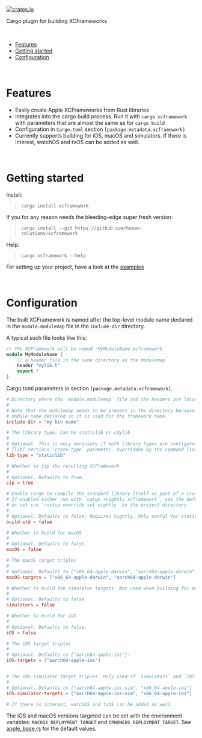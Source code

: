 [![crates.io](https://img.shields.io/crates/v/cargo-xcframeworks)](https://crates.io/crates/cargo-xcframeworks)

Cargo plugin for building XCFrameworks

<br/>

- [Features](#features)
- [Getting started](#getting-started)
- [Configuration](#configuration)

<br/>

# Features

- Easily create Apple XCFrameworks from Rust libraries
- Integrates into the cargo build process. Run it with `cargo xcframework` with parameters that are almost the same as for `cargo build`
- Configuration in `Cargo.toml` section `[package.metadata.xcframework]`
- Currently supports building for iOS, macOS and simulators. If there is interest, watchOS and tvOS can be added as well.

<br/>

# Getting started

Install:

> `cargo install xcframework`

If you for any reason needs the bleeding-edge super fresh version:

> `cargo install --git https://github.com/human-solutions/xcframework`

Help:

> `cargo xcframework --help`

For setting up your project, have a look at the [examples](https://github.com/akesson/cargo-xcframework/tree/main/examples)

<br/>

# Configuration

The built XCFramework is named after the top-level module name declared in the `module.modulemap` file in the `include-dir` directory.

A typical such file looks like this:

```cpp
// The XCFramework will be named 'MyModuleName.xcframework'
module MyModuleName {
    // a header file in the same directory as the modulemap
    header "mylib.h"
    export *
}
```

Cargo.toml parameters in section `[package.metadata.xcframework]`.

```toml
# Directory where the `module.modulemap` file and the headers are located.
#
# Note that the modulemap needs to be present in the directory because the
# module name declared in it is used for the framework name.
include-dir = "my-bin-name"

# The library type. Can be staticlib or cdylib
#
# Optional. This is only necessary if both library types are configured in the
# [lib] sections `crate-type` parameter. Overridden by the command line parameter `--lib-type`.
lib-type = "staticlib"

# Whether to zip the resulting XCFramework
#
# Optional. Defaults to true.
zip = true

# Enable Cargo to compile the standard library itself as part of a crate graph compilation.
# If enabled either run with `cargo +nightly xcframework`, set the default toolchain to nightly
# or set run `rustup override set nightly` in the project directory.
#
# Optional. Defaults to false. Requires nightly. Only useful for staticlib's, ignored for cdylibs.
build-std = false

# Whether to build for macOS
#
# Optional. Defaults to false.
macOS = false

# The macOS target triples
#
# Optional. Defaults to ["x86_64-apple-darwin", "aarch64-apple-darwin"].
macOS-targets = ["x86_64-apple-darwin", "aarch64-apple-darwin"]

# Whether to build the simulator targets. Not used when building for macOS.
#
# Optional. Defaults to false
simulators = false

# Whether to build for iOS
#
# Optional. Defaults to false.
iOS = false

# The iOS target triples
#
# Optional. Defaults to ["aarch64-apple-ios"].
iOS-targets = ["aarch64-apple-ios"]


# The iOS simulator target triples. Only used if `simulators` and `iOS` are true.
#
# Optional. Defaults to ["aarch64-apple-ios-sim", "x86_64-apple-ios"]
iOS-simulator-targets = ["aarch64-apple-ios-sim", "x86_64-apple-ios"]

# If there is interest, watchOS and tvOS can be added as well.
```

The iOS and macOS versions targeted can be set with the environment variables:
`MACOSX_DEPLOYMENT_TARGET` and `IPHONEOS_DEPLOYMENT_TARGET`. See [apple_base.rs](https://github.com/rust-lang/rust/blob/master/compiler/rustc_target/src/spec/apple_base.rs) for the default values.
